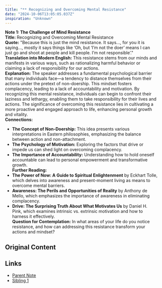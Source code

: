 ```yaml
---
title: "** Recognizing and Overcoming Mental Resistance"
date: "2024-10-06T13:05:05.037Z"
inspiration: "Unknown"
---
```


 

**Note 1: The Challenge of Mind Resistance**  
**Title:** Recognizing and Overcoming Mental Resistance  
**Quote:** "Because this is just the mind resistance. It says..., for you it is saying..., mostly it says things like ‘Oh, but ‘I’m not the doer’ means I can just go and shoot at people and kill people. I’m not responsible’."  
**Translation into Modern English:** This resistance stems from our minds and manifests in various ways, such as rationalizing harmful behavior or claiming a lack of responsibility for our actions.  
**Explanation:** The speaker addresses a fundamental psychological barrier that many individuals face—a tendency to distance themselves from their actions under the pretext of non-doership. This mindset fosters complacency, leading to a lack of accountability and motivation. By recognizing this mental resistance, individuals can begin to confront their laziness and lethargy, enabling them to take responsibility for their lives and actions. The significance of overcoming this resistance lies in cultivating a more proactive and engaged approach to life, enhancing personal growth and vitality.  
**Connections:**  
- **The Concept of Non-Doership:** This idea presents various interpretations in Eastern philosophies, emphasizing the balance between action and non-attachment.
- **The Psychology of Motivation:** Exploring the factors that drive or impede us can shed light on overcoming complacency.
- **The Importance of Accountability:** Understanding how to hold oneself accountable can lead to personal empowerment and transformative growth.  
**Further Reading:**  
- **The Power of Now: A Guide to Spiritual Enlightenment** by Eckhart Tolle, which delves into awareness and present-moment living as means to overcome mental barriers.  
- **Awareness: The Perils and Opportunities of Reality** by Anthony de Mello, which emphasizes the importance of awareness in eliminating complacency.  
- **Drive: The Surprising Truth About What Motivates Us** by Daniel H. Pink, which examines intrinsic vs. extrinsic motivation and how to harness it effectively.  
**Question for Contemplation:** In what areas of your life do you notice resistance, and how can addressing this resistance transform your actions and mindset?

## Original Content



## Links

- [Parent Note](/parent-note.md)
- [Sibling 1](/zettel1.md)
